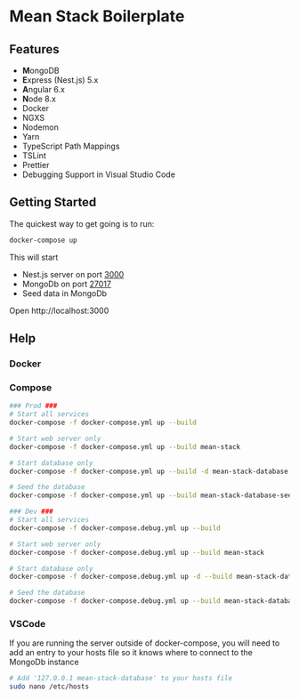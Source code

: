 # Mean Stack Boilerplate

## Features

- **M**ongoDB
- **E**xpress (Nest.js) 5.x
- **A**ngular 6.x
- **N**ode 8.x
- Docker
- NGXS
- Nodemon
- Yarn
- TypeScript Path Mappings
- TSLint
- Prettier
- Debugging Support in Visual Studio Code

## Getting Started

The quickest way to get going is to run:

```sh
docker-compose up
```

This will start

- Nest.js server on port [3000](http://localhost:3000)
- MongoDb on port [27017](http://localhost:27017)
- Seed data in MongoDb

Open http://localhost:3000

## Help

### Docker

### Compose

```sh
### Prod ###
# Start all services
docker-compose -f docker-compose.yml up --build

# Start web server only
docker-compose -f docker-compose.yml up --build mean-stack

# Start database only
docker-compose -f docker-compose.yml up --build -d mean-stack-database

# Seed the database
docker-compose -f docker-compose.yml up --build mean-stack-database-seed

### Dev ###
# Start all services
docker-compose -f docker-compose.debug.yml up --build

# Start web server only
docker-compose -f docker-compose.debug.yml up --build mean-stack

# Start database only
docker-compose -f docker-compose.debug.yml up -d --build mean-stack-database

# Seed the database
docker-compose -f docker-compose.debug.yml up --build mean-stack-database-seed
```

### VSCode

If you are running the server outside of docker-compose, you will need to add an entry to your hosts file so it knows where to connect to the MongoDb instance

```sh
# Add '127.0.0.1 mean-stack-database' to your hosts file
sudo nano /etc/hosts
```
